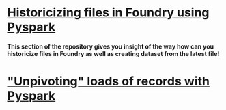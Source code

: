 # [Historicizing files in Foundry using Pyspark](https://github.com/Kovaczso/Python/tree/main/Pyspark/Keeping%20history%20of%20Input%20files)

#### This section of the repository gives you insight of the way how can you historicize files in Foundry as well as creating dataset from the latest file!


# ["Unpivoting" loads of records with Pyspark](https://github.com/Kovaczso/Python/blob/main/Pyspark/Codes/Stacking.py)
